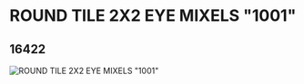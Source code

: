 # ROUND TILE 2X2 EYE MIXELS  "1001"
## 16422
![ROUND TILE 2X2 EYE MIXELS  "1001"](https://lc-www-live-s.legocdn.com/media/bricks/5/2/6060729.jpg)